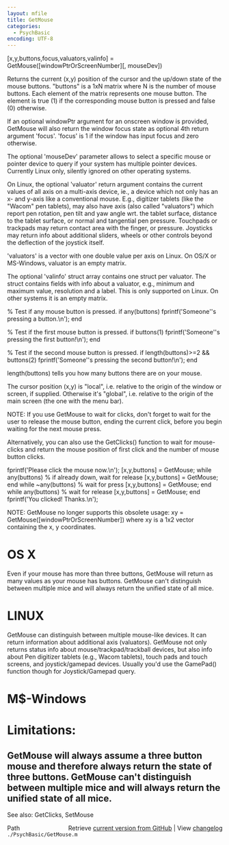 ```yaml
---
layout: mfile
title: GetMouse
categories:
  - PsychBasic
encoding: UTF-8
---
```


[x,y,buttons,focus,valuators,valinfo] = GetMouse([windowPtrOrScreenNumber][, mouseDev])

Returns the current (x,y) position of the cursor and the up/down state
of the mouse buttons. "buttons" is a 1xN matrix where N is the number of
mouse buttons. Each element of the matrix represents one mouse button.
The element is true (1) if the corresponding mouse button is pressed and
false (0) otherwise.

If an optional windowPtr argument for an onscreen window is provided,
GetMouse will also return the window focus state as optional 4th
return argument 'focus'. 'focus' is 1 if the window has input focus
and zero otherwise.

The optional 'mouseDev' parameter allows to select a specific mouse or
pointer device to query if your system has multiple pointer devices.
Currently Linux only, silently ignored on other operating systems.

On Linux, the optional 'valuator' return argument contains the current
values of all axis on a multi-axis device, ie., a device which not only
has an x- and y-axis like a conventional mouse. E.g., digitizer tablets
(like the "Wacom" pen tablets), may also have axis (also called "valuators")
which report pen rotation, pen tilt and yaw angle wrt. the tablet surface,
distance to the tablet surface, or normal and tangential pen pressure.
Touchpads or trackpads may return contact area with the finger, or pressure.
Joysticks may return info about additional sliders, wheels or other controls
beyond the deflection of the joystick itself.

'valuators' is a vector with one double value per axis on Linux. On OS/X
or MS-Windows, valuator is an empty matrix.

The optional 'valinfo' struct array contains one struct per valuator.
The struct contains fields with info about a valuator, e.g., minimum
and maximum value, resolution and a label. This is only supported on Linux.
On other systems it is an empty matrix.


% Test if any mouse button is pressed.
if any(buttons)
  fprintf('Someone''s pressing a button.\\n');
end

% Test if the first mouse button is pressed.
if buttons(1)
  fprintf('Someone''s pressing the first button!\\n');
end

% Test if the second mouse button is pressed.
if length(buttons)\>=2 && buttons(2)
  fprintf('Someone''s pressing the second button!\\n');
end

length(buttons) tells you how many buttons there are on your mouse.

The cursor position (x,y) is "local", i.e. relative to the origin of
the window or screen, if supplied. Otherwise it's "global", i.e. relative
to the origin of the main screen (the one with the menu bar).

NOTE: If you use GetMouse to wait for clicks, don't forget to wait
for the user to release the mouse button, ending the current click, before
you begin waiting for the next mouse press.

Alternatively, you can also use the GetClicks() function to wait for
mouse-clicks and return the mouse position of first click and the number
of mouse button clicks.

fprintf('Please click the mouse now.\\n');
[x,y,buttons] = GetMouse;
while any(buttons) % if already down, wait for release
    [x,y,buttons] = GetMouse;
end
while ~any(buttons) % wait for press
    [x,y,buttons] = GetMouse;
end
while any(buttons) % wait for release
    [x,y,buttons] = GetMouse;
end
fprintf('You clicked! Thanks.\\n');

NOTE: GetMouse no longer supports this obsolete usage:
xy = GetMouse([windowPtrOrScreenNumber])
where xy is a 1x2 vector containing the x, y coordinates.

# OS X

Even if your mouse has more than three buttons, GetMouse will return as
many values as your mouse has buttons. GetMouse can't distinguish between
multiple mice and will always return the unified state of all mice.

# LINUX

GetMouse can distinguish between multiple mouse-like devices. It can return
information about additional axis (valuators). GetMouse not only returns
status info about mouse/trackpad/trackball devices, but also info about
Pen digitizer tablets (e.g., Wacom tablets), touch pads and touch screens,
and joystick/gamepad devices. Usually you'd use the GamePad() function though
for Joystick/Gamepad query.

# M$-Windows

# Limitations:

GetMouse will always assume a three button mouse and therefore always
return the state of three buttons. GetMouse can't distinguish between
multiple mice and will always return the unified state of all mice.
----
See also: GetClicks, SetMouse



<div class="code_header" style="text-align:right;">
  <span style="float:left;">Path&nbsp;&nbsp;</span> <span class="counter">Retrieve <a href=
  "https://raw.github.com/Psychtoolbox-3/Psychtoolbox-3/beta/./PsychBasic/GetMouse.m">current version from GitHub</a> | View <a href=
  "https://github.com/Psychtoolbox-3/Psychtoolbox-3/commits/beta/./PsychBasic/GetMouse.m">changelog</a></span>
</div>
<div class="code">
  <code>./PsychBasic/GetMouse.m</code>
</div>
